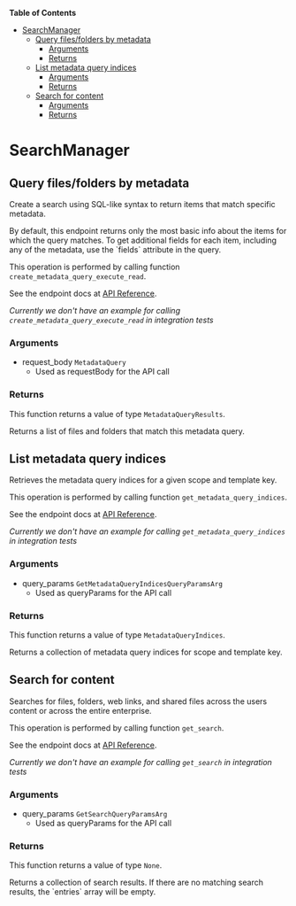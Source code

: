 <!-- START doctoc generated TOC please keep comment here to allow auto update -->
<!-- DON'T EDIT THIS SECTION, INSTEAD RE-RUN doctoc TO UPDATE -->
**Table of Contents**

- [SearchManager](#searchmanager)
  - [Query files/folders by metadata](#query-filesfolders-by-metadata)
    - [Arguments](#arguments)
    - [Returns](#returns)
  - [List metadata query indices](#list-metadata-query-indices)
    - [Arguments](#arguments-1)
    - [Returns](#returns-1)
  - [Search for content](#search-for-content)
    - [Arguments](#arguments-2)
    - [Returns](#returns-2)

<!-- END doctoc generated TOC please keep comment here to allow auto update -->

# SearchManager

## Query files/folders by metadata

Create a search using SQL-like syntax to return items that match specific
metadata.

By default, this endpoint returns only the most basic info about the items for
which the query matches. To get additional fields for each item, including any
of the metadata, use the &#x60;fields&#x60; attribute in the query.

This operation is performed by calling function `create_metadata_query_execute_read`.

See the endpoint docs at
[API Reference](https://developer.box.com/reference/post-metadata-queries-execute-read/).

*Currently we don't have an example for calling `create_metadata_query_execute_read` in integration tests*

### Arguments

- request_body `MetadataQuery`
  - Used as requestBody for the API call


### Returns

This function returns a value of type `MetadataQueryResults`.

Returns a list of files and folders that match this metadata query.


## List metadata query indices

Retrieves the metadata query indices for a given scope and template key.

This operation is performed by calling function `get_metadata_query_indices`.

See the endpoint docs at
[API Reference](https://developer.box.com/reference/get-metadata-query-indices/).

*Currently we don't have an example for calling `get_metadata_query_indices` in integration tests*

### Arguments

- query_params `GetMetadataQueryIndicesQueryParamsArg`
  - Used as queryParams for the API call


### Returns

This function returns a value of type `MetadataQueryIndices`.

Returns a collection of metadata query indices for scope and template key.


## Search for content

Searches for files, folders, web links, and shared files across the
users content or across the entire enterprise.

This operation is performed by calling function `get_search`.

See the endpoint docs at
[API Reference](https://developer.box.com/reference/get-search/).

*Currently we don't have an example for calling `get_search` in integration tests*

### Arguments

- query_params `GetSearchQueryParamsArg`
  - Used as queryParams for the API call


### Returns

This function returns a value of type `None`.

Returns a collection of search results. If there are no matching
search results, the &#x60;entries&#x60; array will be empty.


